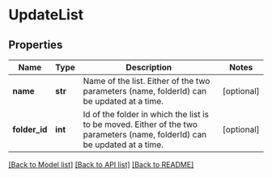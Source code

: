# UpdateList

## Properties
Name | Type | Description | Notes
------------ | ------------- | ------------- | -------------
**name** | **str** | Name of the list. Either of the two parameters (name, folderId) can be updated at a time. | [optional] 
**folder_id** | **int** | Id of the folder in which the list is to be moved. Either of the two parameters (name, folderId) can be updated at a time. | [optional] 

[[Back to Model list]](../README.md#documentation-for-models) [[Back to API list]](../README.md#documentation-for-api-endpoints) [[Back to README]](../README.md)


